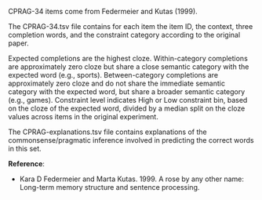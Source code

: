 CPRAG-34 items come from Federmeier and Kutas (1999).

The CPRAG-34.tsv file contains for each item the item ID, the context, three completion words, and the constraint category according to the original paper.

Expected completions are the highest cloze.
Within-category completions are approximately zero cloze but share a close semantic category with the expected word (e.g., sports).
Between-category completions are approximately zero cloze and do not share the immediate semantic category with the expected word, but share a broader semantic category (e.g., games).
Constraint level indicates High or Low constraint bin, based on the cloze of the expected word, divided by a median split on the cloze values across items in the original experiment.

The CPRAG-explanations.tsv file contains explanations of the commonsense/pragmatic inference involved in predicting the correct words in this set.

**Reference**:
* Kara D Federmeier and Marta Kutas. 1999. A rose by any other name: Long-term memory structure and sentence processing.
